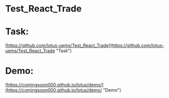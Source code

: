 # Test_React_Trade  

# Task:  
[https://github.com/lotus-uems/Test_React_Trade](https://github.com/lotus-uems/Test_React_Trade "Task")  

# Demo:  
[https://comingsoon000.github.io/lotus/demo/](https://comingsoon000.github.io/lotus/demo/ "Demo")
